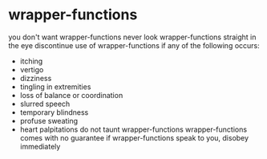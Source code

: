 wrapper-functions
=================

you don't want wrapper-functions
never look wrapper-functions straight in the eye
discontinue use of wrapper-functions if any of the following occurs:
* itching
* vertigo
* dizziness
* tingling in extremities
* loss of balance or coordination
* slurred speech
* temporary blindness
* profuse sweating
* heart palpitations
do not taunt wrapper-functions
wrapper-functions comes with no guarantee
if wrapper-functions speak to you, disobey immediately